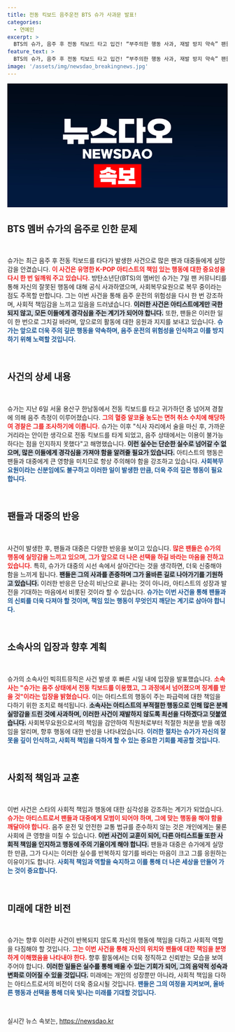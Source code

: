 ```yaml
---
title: 전동 킥보드 음주운전 BTS 슈가 사과문 발표!
categories:
  - 연예인
excerpt: >
  BTS의 슈가, 음주 후 전동 킥보드 타고 입건! “부주의한 행동 사과, 재발 방지 약속” 팬들 마음에 피해, 충격 파장!
feature_text: >
  BTS의 슈가, 음주 후 전동 킥보드 타고 입건! “부주의한 행동 사과, 재발 방지 약속” 팬들 마음에 피해, 충격 파장!
image: '/assets/img/newsdao_breakingnews.jpg'
---
```


<p><img src="/assets/img/newsdao_breakingnews.jpg" alt="pcversion 속보" /></p>

<h2 data-ke-size="size26">BTS 멤버 슈가의 음주로 인한 문제</h2>

<p data-ke-size="size16">&nbsp;</p>

<p>슈가는 최근 음주 후 전동 킥보드를 타다가 발생한 사건으로 많은 팬과 대중들에게 실망감을 안겼습니다. <b><span style="color: #ee2323;">이 사건은 유명한 K-POP 아티스트의 책임 있는 행동에 대한 중요성을 다시 한 번 일깨워 주고 있습니다.</span></b> 방탄소년단(BTS)의 멤버인 슈가는 7일 팬 커뮤니티를 통해 자신의 잘못된 행동에 대해 공식 사과하였으며, 사회복무요원으로 복무 중이라는 점도 주목할 만합니다. 그는 이번 사건을 통해 음주 운전의 위험성을 다시 한 번 강조하며, 사회적 책임감을 느끼고 있음을 드러냈습니다. <b><span style="background-color: #21538527;">이러한 사건은 아티스트에게만 국한되지 않고, 모든 이들에게 경각심을 주는 계기가 되어야 합니다.</span></b> 또한, 팬들은 이러한 일이 한 번으로 그치길 바라며, 앞으로의 활동에 대한 응원과 지지를 보내고 있습니다. <b><span style="color: #1a5490;">슈가는 앞으로 더욱 주의 깊은 행동을 약속하며, 음주 운전의 위험성을 인식하고 이를 방지하기 위해 노력할 것입니다.</span></b> </p>

<p data-ke-size="size16">&nbsp;</p>

<h2 data-ke-size="size26">사건의 상세 내용</h2>

<p data-ke-size="size16">&nbsp;</p>

<p>슈가는 지난 6일 서울 용산구 한남동에서 전동 킥보드를 타고 귀가하던 중 넘어져 경찰에 의해 음주 측정이 이루어졌습니다. <b><span style="color: #ee2323;">그의 혈중 알코올 농도는 면허 취소 수치에 해당하여 경찰은 그를 조사하기에 이릅니다.</span></b> 슈가는 이후 "식사 자리에서 술을 마신 후, 가까운 거리라는 안이한 생각으로 전동 킥보드를 타게 되었고, 음주 상태에서는 이용이 불가능하다는 점을 인지하지 못했다"고 해명했습니다. <b><span style="background-color: #21538527;">이런 실수는 단순한 실수로 넘어갈 수 없으며, 많은 이들에게 경각심을 가져야 함을 알려줄 필요가 있습니다.</span></b> 아티스트의 행동은 팬들과 대중에게 큰 영향을 미치므로 항상 주의해야 함을 강조하고 있습니다. <b><span style="color: #1a5490;">사회복무요원이라는 신분임에도 불구하고 이러한 일이 발생한 만큼, 더욱 주의 깊은 행동이 필요합니다.</span></b> </p>

<p data-ke-size="size16">&nbsp;</p>

<h2 data-ke-size="size26">팬들과 대중의 반응</h2>

<p data-ke-size="size16">&nbsp;</p>

<p>사건이 발생한 후, 팬들과 대중은 다양한 반응을 보이고 있습니다. <b><span style="color: #ee2323;">많은 팬들은 슈가의 행동에 실망감을 느끼고 있으며, 그가 앞으로 더 나은 선택을 하길 바라는 마음을 전하고 있습니다.</span></b> 특히, 슈가가 대중의 시선 속에서 살아간다는 것을 생각하면, 더욱 신중해야 함을 느끼게 됩니다. <b><span style="background-color: #21538527;">팬들은 그의 사과를 존중하며 그가 올바른 길로 나아가기를 기원하고 있습니다.</span></b> 이러한 반응은 단순히 비난으로 끝나는 것이 아니라, 아티스트의 성장과 발전을 기대하는 마음에서 비롯된 것이라 할 수 있습니다. <b><span style="color: #1a5490;">슈가는 이번 사건을 통해 팬들과의 신뢰를 더욱 다져야 할 것이며, 책임 있는 행동이 무엇인지 깨닫는 계기로 삼아야 합니다.</span></b> </p>

<p data-ke-size="size16">&nbsp;</p>

<h2 data-ke-size="size26">소속사의 입장과 향후 계획</h2>

<p data-ke-size="size16">&nbsp;</p>

<p>슈가의 소속사인 빅히트뮤직은 사건 발생 후 빠른 시일 내에 입장을 발표했습니다. <b><span style="color: #ee2323;">소속사는 "슈가는 음주 상태에서 전동 킥보드를 이용했고, 그 과정에서 넘어졌으며 징계를 받을 것"이라는 입장을 밝혔습니다.</span></b> 이는 아티스트의 행동이 주는 파급력에 대한 책임을 다하기 위한 조치로 해석됩니다. <b><span style="background-color: #21538527;">소속사는 아티스트의 부적절한 행동으로 인해 많은 분께 실망감을 드린 것에 사과하며, 이러한 사건이 재발하지 않도록 최선을 다하겠다고 덧붙였습니다.</span></b> 사회복무요원으로서의 책임을 감안하여 직원처로부터 적절한 처분을 받을 예정임을 알리며, 향후 행동에 대한 반성을 나타내었습니다. <b><span style="color: #1a5490;">이러한 절차는 슈가가 자신의 잘못을 깊이 인식하고, 사회적 책임을 다하게 할 수 있는 중요한 기회를 제공할 것입니다.</span></b> </p>

<p data-ke-size="size16">&nbsp;</p>

<h2 data-ke-size="size26">사회적 책임과 교훈</h2>

<p data-ke-size="size16">&nbsp;</p>

<p>이번 사건은 스타의 사회적 책임과 행동에 대한 심각성을 강조하는 계기가 되었습니다. <b><span style="color: #ee2323;">슈가는 아티스트로서 팬들과 대중에게 모범이 되어야 하며, 그에 맞는 행동을 해야 함을 깨달아야 합니다.</span></b> 음주 운전 및 안전한 교통 법규를 준수하지 않는 것은 개인에게는 물론 사회에 큰 영향을 미칠 수 있습니다. <b><span style="background-color: #21538527;">이번 사건이 교훈이 되어, 다른 아티스트들 또한 사회적 책임을 인지하고 행동에 주의 기울이게 해야 합니다.</span></b> 팬들과 대중은 슈가에게 실망한 만큼, 그가 다시는 이러한 실수를 반복하지 않기를 바라는 마음이 크고 그를 응원하는 이유이기도 합니다. <b><span style="color: #1a5490;">사회적 책임과 역할을 숙지하고 이를 통해 더 나은 세상을 만들어 가는 것이 중요합니다.</span></b> </p>

<p data-ke-size="size16">&nbsp;</p>

<h2 data-ke-size="size26">미래에 대한 비전</h2>

<p data-ke-size="size16">&nbsp;</p>

<p>슈가는 향후 이러한 사건이 반복되지 않도록 자신의 행동에 책임을 다하고 사회적 역할을 다짐해야 할 것입니다. <b><span style="color: #ee2323;">그는 이번 사건을 통해 자신의 위치와 팬들에 대한 책임을 분명하게 이해했음을 나타내야 한다.</span></b> 향후 활동에서는 더욱 정직하고 신뢰받는 모습을 보여주어야 합니다. <b><span style="background-color: #21538527;">이러한 일들은 실수를 통해 배울 수 있는 기회가 되어, 그의 음악적 성숙과 변화로 이어질 수 있을 것입니다.</span></b> 미래에는 개인의 성장뿐만 아니라, 사회적 책임을 다하는 아티스트로서의 비전이 더욱 중요시될 것입니다. <b><span style="color: #1a5490;">팬들은 그의 여정을 지켜보며, 올바른 행동과 선택을 통해 더욱 빛나는 미래를 기대할 것입니다.</span></b> </p>

<p data-ke-size="size16">&nbsp;</p>
실시간 뉴스 속보는, <a href="https://newsdao.kr" rel="dofollow">https://newsdao.kr</a>


